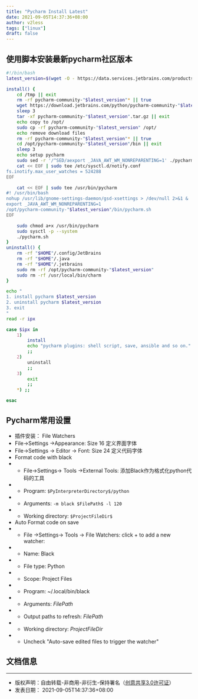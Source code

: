 ```yaml
---
title: "Pycharm Install Latest"
date: 2021-09-05T14:37:36+08:00
author: v2less
tags: ["linux"]
draft: false
---
```


## 使用脚本安装最新pycharm社区版本

```bash
#!/bin/bash
latest_version=$(wget -O - https://data.services.jetbrains.com/products/releases\?code\=PCP\&latest\=true\&type\=release 2> /dev/null | jq -r '.PCP[]|.version')

install() {
    cd /tmp || exit
    rm -rf pycharm-community-"$latest_version"* || true
    wget https://download.jetbrains.com/python/pycharm-community-"$latest_version".tar.gz
    sleep 3
    tar -xf pycharm-community-"$latest_version".tar.gz || exit
    echo copy to /opt/
    sudo cp -rf pycharm-community-"$latest_version" /opt/
    echo remove download files
    rm -rf pycharm-community-"$latest_version"* || true
    cd /opt/pycharm-community-"$latest_version"/bin || exit
    sleep 3
    echo setup pycharm
    sudo sed -r '/^SED/aexport _JAVA_AWT_WM_NONREPARENTING=1' ./pycharm.sh
    cat << EOF | sudo tee /etc/sysctl.d/notify.conf
fs.inotify.max_user_watches = 524288
EOF

    cat << EOF | sudo tee /usr/bin/pycharm
#! /usr/bin/bash
nohup /usr/lib/gnome-settings-daemon/gsd-xsettings > /dev/null 2>&1 &
export _JAVA_AWT_WM_NONREPARENTING=1
/opt/pycharm-community-"$latest_version"/bin/pycharm.sh
EOF

    sudo chmod a+x /usr/bin/pycharm
    sudo sysctl -p --system
    ./pycharm.sh
}
uninstall() {
    rm -rf "$HOME"/.config/JetBrains
    rm -rf "$HOME"/.java
    rm -rf "$HOME"/.jetbrains
    sudo rm -rf /opt/pycharm-community-"$latest_version"
    sudo rm -rf /usr/local/bin/charm
}

echo "
1. install pycharm $latest_version
2. uninstall pycharm $latest_version
3. exit
"
read -r ipx

case $ipx in
    1)
        install
        echo "pycharm plugins: shell script, save, ansible and so on."
        ;;
    2)
        uninstall
        ;;
    3)
        exit
        ;;
    *) ;;

esac
```

## Pycharm常用设置
- 插件安装： File Watchers
- File->Settings ->Appearance: Size 16 定义界面字体
- File->Settings -> Editor -> Font: Size 24 定义代码字体
- Format code with black
- - File->Settings-> Tools ->External Tools: 添加Black作为格式化python代码的工具
- - Program: `$PyInterpreterDirectory$/python`
- - Arguments: `-m black $FilePath$ -l 120`
- - Working directory: `$ProjectFileDir$`
- Auto Format code on save
- - File ->Settings-> Tools  -> File Watchers: click + to add a new watcher:
- - Name: Black
- - File type: Python
- - Scope: Project Files
- - Program: ~/.local/bin/black
- - Arguments: $FilePath$
- - Output paths to refresh: $FilePath$
- - Working directory: $ProjectFileDir$
- - Uncheck "Auto-save edited files to trigger the watcher"



## 文档信息
---
- 版权声明：自由转载-非商用-非衍生-保持署名（[创意共享3.0许可证](https://creativecommons.org/licenses/by-nc-nd/3.0/deed.zh)）
- 发表日期： 2021-09-05T14:37:36+08:00

